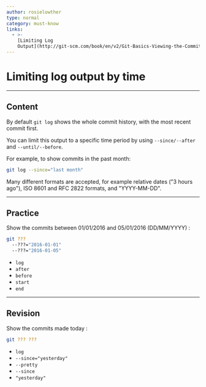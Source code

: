 ```yaml
---
author: rosielowther
type: normal
category: must-know
links:
  - >-
    [Limiting Log
    Output](http://git-scm.com/book/en/v2/Git-Basics-Viewing-the-Commit-History){documentation}
---
```


# Limiting log output by time


---

## Content

By default `git log` shows the whole commit history, with the most recent commit first.

You can limit this output to a specific time period by using `--since/--after` and `--until/--before`. 

For example, to show commits in the past month:

```bash
git log --since="last month"
```

Many different formats are accepted, for example relative dates ("3 hours ago"), ISO 8601 and RFC 2822 formats, and "YYYY-MM-DD".


---

## Practice

Show the commits between 01/01/2016 and 05/01/2016 (DD/MM/YYYY) :

```bash
git ??? 
  --???="2016-01-01" 
  --???="2016-01-05"
```

* `log`
* `after`
* `before`
* `start`
* `end`


---

## Revision

Show the commits made today :

```bash
git ??? ???
```

* `log`
* `--since="yesterday"`
* `--pretty`
* `--since`
* `"yesterday"`
